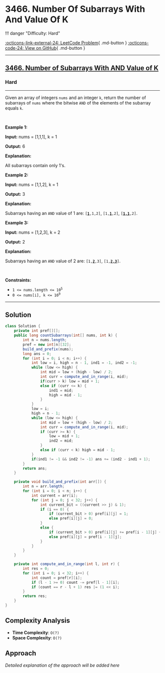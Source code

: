 # 3466. Number Of Subarrays With And Value Of K

!!! danger "Difficulty: Hard"

[:octicons-link-external-24: LeetCode Problem](https://leetcode.com/problems/number-of-subarrays-with-and-value-of-k/){ .md-button }
[:octicons-code-24: View on GitHub](https://github.com/RAJ8664/Leetcode/tree/master/3466-number-of-subarrays-with-and-value-of-k){ .md-button }

---

<h2><a href="https://leetcode.com/problems/number-of-subarrays-with-and-value-of-k">3466. Number of Subarrays With AND Value of K</a></h2><h3>Hard</h3><hr><p>Given an array of integers <code>nums</code> and an integer <code>k</code>, return the number of <span data-keyword="subarray-nonempty">subarrays</span> of <code>nums</code> where the bitwise <code>AND</code> of the elements of the subarray equals <code>k</code>.</p>

<p>&nbsp;</p>
<p><strong class="example">Example 1:</strong></p>

<div class="example-block">
<p><strong>Input:</strong> <span class="example-io">nums = [1,1,1], k = 1</span></p>

<p><strong>Output:</strong> <span class="example-io">6</span></p>

<p><strong>Explanation:</strong></p>

<p>All subarrays contain only 1&#39;s.</p>
</div>

<p><strong class="example">Example 2:</strong></p>

<div class="example-block">
<p><strong>Input:</strong> <span class="example-io">nums = [1,1,2], k = 1</span></p>

<p><strong>Output:</strong> <span class="example-io">3</span></p>

<p><strong>Explanation:</strong></p>

<p>Subarrays having an <code>AND</code> value of 1 are: <code>[<u><strong>1</strong></u>,1,2]</code>, <code>[1,<u><strong>1</strong></u>,2]</code>, <code>[<u><strong>1,1</strong></u>,2]</code>.</p>
</div>

<p><strong class="example">Example 3:</strong></p>

<div class="example-block">
<p><strong>Input:</strong> <span class="example-io">nums = [1,2,3], k = 2</span></p>

<p><strong>Output:</strong> <span class="example-io">2</span></p>

<p><strong>Explanation:</strong></p>

<p>Subarrays having an <code>AND</code> value of 2 are: <code>[1,<b><u>2</u></b>,3]</code>, <code>[1,<u><strong>2,3</strong></u>]</code>.</p>
</div>

<p>&nbsp;</p>
<p><strong>Constraints:</strong></p>

<ul>
	<li><code>1 &lt;= nums.length &lt;= 10<sup>5</sup></code></li>
	<li><code>0 &lt;= nums[i], k &lt;= 10<sup>9</sup></code></li>
</ul>


---

## Solution

```java
class Solution {
    private int pref[][];
    public long countSubarrays(int[] nums, int k) {
        int n = nums.length;
        pref = new int[n][32];
        build_and_prefix(nums);
        long ans = 0;
        for (int i = 0; i < n; i++) {
            int low = i, high = n - 1, ind1 = -1, ind2 = -1;
            while (low <= high) {
                int mid = low + (high - low) / 2;
                int curr = compute_and_in_range(i, mid);
                if(curr > k) low = mid + 1;
                else if (curr <= k) {
                    ind1 = mid;
                    high = mid - 1;
                }
            }
            low = i;
            high = n - 1;
            while (low <= high) {
                int mid = low + (high - low) / 2;
                int curr = compute_and_in_range(i, mid);
                if (curr >= k) {
                    low = mid + 1;
                    ind2 = mid;
                }
                else if (curr < k) high = mid - 1;
            }
            if(ind1 != -1 && ind2 != -1) ans += (ind2 - ind1 + 1);
        }
        return ans;
    }

    private void build_and_prefix(int arr[]) {
        int n = arr.length;
        for (int i = 0; i < n; i++) {
            int current = arr[i];
            for (int j = 0; j < 32; j++) {
                int current_bit = ((current >> j) & 1);
                if (i == 0) {
                    if (current_bit > 0) pref[i][j] = 1;
                    else pref[i][j] = 0;
                }
                else { 
                    if (current_bit > 0) pref[i][j] += pref[i - 1][j] + 1;
                    else pref[i][j] = pref[i - 1][j];
                }
            }
        }
    }

    private int compute_and_in_range(int l, int r) {
        int res = 0;
        for (int i = 0; i < 32; i++) {
            int count = pref[r][i];
            if (l - 1 >= 0) count -= pref[l - 1][i];
            if (count == r - l + 1) res |= (1 << i);
        }
        return res;
    }
}
```

## Complexity Analysis

- **Time Complexity**: `O(?)`
- **Space Complexity**: `O(?)`

## Approach

*Detailed explanation of the approach will be added here*


